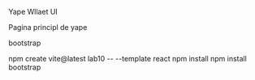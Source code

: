 Yape  Wllaet UI

Pagina principl de yape 

bootstrap 

npm create vite@latest lab10 -- --template react
npm install 
npm install bootstrap